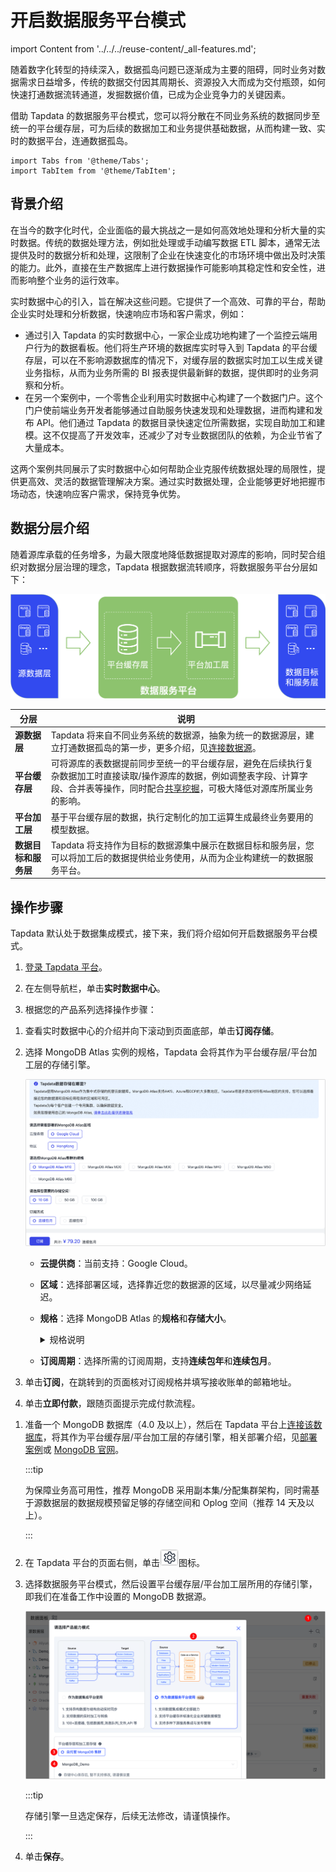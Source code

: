 # 开启数据服务平台模式
import Content from '../../../reuse-content/_all-features.md';

<Content />

随着数字化转型的持续深入，数据孤岛问题已逐渐成为主要的阻碍，同时业务对数据需求日益增多，传统的数据交付因其周期长、资源投入大而成为交付瓶颈，如何快速打通数据流转通道，发掘数据价值，已成为企业竞争力的关键因素。

借助 Tapdata 的数据服务平台模式，您可以将分散在不同业务系统的数据同步至统一的平台缓存层，可为后续的数据加工和业务提供基础数据，从而构建一致、实时的数据平台，连通数据孤岛。

```mdx-code-block
import Tabs from '@theme/Tabs';
import TabItem from '@theme/TabItem';
```

## 背景介绍

在当今的数字化时代，企业面临的最大挑战之一是如何高效地处理和分析大量的实时数据。传统的数据处理方法，例如批处理或手动编写数据 ETL 脚本，通常无法提供及时的数据分析和处理，这限制了企业在快速变化的市场环境中做出及时决策的能力。此外，直接在生产数据库上进行数据操作可能影响其稳定性和安全性，进而影响整个业务的运行效率。

实时数据中心的引入，旨在解决这些问题。它提供了一个高效、可靠的平台，帮助企业实时处理和分析数据，快速响应市场和客户需求，例如：

* 通过引入 Tapdata 的实时数据中心，一家企业成功地构建了一个监控云端用户行为的数据看板。他们将生产环境的数据库实时导入到 Tapdata 的平台缓存层，可以在不影响源数据库的情况下，对缓存层的数据实时加工以生成关键业务指标，从而为业务所需的 BI 报表提供最新鲜的数据，提供即时的业务洞察和分析。
* 在另一个案例中，一个零售企业利用实时数据中心构建了一个数据门户。这个门户使前端业务开发者能够通过自助服务快速发现和处理数据，进而构建和发布 API。他们通过 Tapdata 的数据目录快速定位所需数据，实现自助加工和建模。这不仅提高了开发效率，还减少了对专业数据团队的依赖，为企业节省了大量成本。

这两个案例共同展示了实时数据中心如何帮助企业克服传统数据处理的局限性，提供更高效、灵活的数据管理解决方案。通过实时数据处理，企业能够更好地把握市场动态，快速响应客户需求，保持竞争优势。

## 数据分层介绍

随着源库承载的任务增多，为最大限度地降低数据提取对源库的影响，同时契合组织对数据分层治理的理念，Tapdata 根据数据流转顺序，将数据服务平台分层如下：

![数据服务平台架构](../../../images/ldp_architecture.png)

| 分层                 | 说明                                                                                                                                        |
| -------------------- |-------------------------------------------------------------------------------------------------------------------------------------------|
| **源数据层**         | Tapdata 将来自不同业务系统的数据源，抽象为统一的数据源层，建立打通数据孤岛的第一步，更多介绍，见[连接数据源](../../../prerequisites/README.md)。                                        |
| **平台缓存层**       | 可将源库的表数据提前同步至统一的平台缓存层，避免在后续执行复杂数据加工时直接读取/操作源库的数据，例如调整表字段、计算字段、合并表等操作，同时配合[共享挖掘](../../advanced-settings/share-mining.md)，可极大降低对源库所属业务的影响。 |
| **平台加工层**       | 基于平台缓存层的数据，执行定制化的加工运算生成最终业务要用的模型数据。                                                                                                       |
| **数据目标和服务层** | Tapdata 将支持作为目标的数据源集中展示在数据目标和服务层，您可以将加工后的数据提供给业务使用，从而为企业构建统一的数据服务平台。                                                                      |



## 操作步骤

Tapdata 默认处于数据集成模式，接下来，我们将介绍如何开启数据服务平台模式。

1. [登录 Tapdata 平台](../../log-in.md)。

2. 在左侧导航栏，单击**实时数据中心**。

3. 根据您的产品系列选择操作步骤：


<Tabs className="unique-tabs">
<TabItem value="Tapdata Cloud" default>


1. 查看实时数据中心的介绍并向下滚动到页面底部，单击**订阅存储**。

2. 选择 MongoDB Atlas 实例的规格，Tapdata 会将其作为平台缓存层/平台加工层的存储引擎。

   ![订阅存储](../../../images/purchase_storage.png)

   - **云提供商**：当前支持：Google Cloud。

   - **区域**：选择部署区域，选择靠近您的数据源的区域，以尽量减少网络延迟。

   - **规格**：选择 MongoDB Atlas 的**规格**和**存储大小**。

     <details><summary>规格说明</summary>
     <ul>
     <li>M10: 2 vCPUs, 2 GB RAM</li>
     <li>M20: 2 vCPUs, 4 GB RAM</li>
     <li>M30: 2 vCPUs, 8 GB RAM</li>
     <li>M40: 4 vCPUs, 16 GB RAM</li>
     <li>M50: 8 vCPUs, 32 GB RAM</li>
     <li>M60: 16 vCPUs, 64 GB RAM</li>
     </ul>
     </details>

   - **订阅周期**：选择所需的订阅周期，支持**连续包年**和**连续包月**。

3. 单击**订阅**，在跳转到的页面核对订阅规格并填写接收账单的邮箱地址。

4. 单击**立即付款**，跟随页面提示完成付款流程。

</TabItem>

<TabItem value="Tapdata Enterprise">

1. 准备一个 MongoDB 数据库（4.0 及以上），然后在 Tapdata 平台上[连接该数据库](../../../prerequisites/on-prem-databases/mongodb.md)，将其作为平台缓存层/平台加工层的存储引擎，相关部署介绍，见[部署案例](../../../production-admin/install-replica-mongodb)或 [MongoDB 官网](https://www.mongodb.com/docs/manual/administration/install-on-linux/)。

   :::tip

   为保障业务高可用性，推荐 MongoDB 采用副本集/分配集群架构，同时需基于源数据层的数据规模预留足够的存储空间和 Oplog 空间（推荐 14 天及以上）。

   :::

2. 在 Tapdata 平台的页面右侧，单击![setting_icon](../../../images/setting_icon.png)图标。

3. 选择数据服务平台模式，然后设置平台缓存层/平台加工层所用的存储引擎，即我们在准备工作中设置的 MongoDB 数据源。

   ![开启数据服务平台模式](../../../images/enable_daas_mode.png)

   :::tip

   存储引擎一旦选定保存，后续无法修改，请谨慎操作。

   :::

4. 单击**保存**。

</TabItem>
</Tabs>

  


